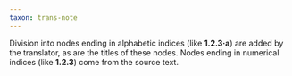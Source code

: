 ```yaml
---
taxon: trans-note
---
```


Division into nodes ending in alphabetic indices (like **1.2.3·a**) are added by the translator, as are the titles of these nodes. Nodes ending in numerical indices (like **1.2.3**) come from the source text.

